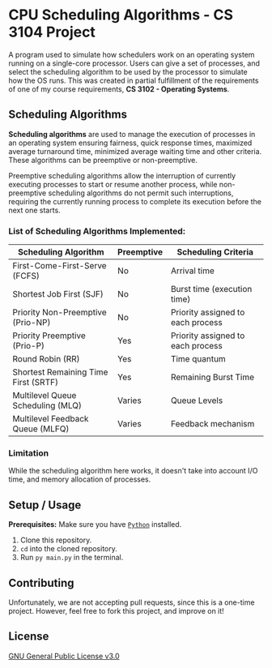 # CPU Scheduling Algorithms - CS 3104 Project

A program used to simulate how schedulers work on an operating system running on a single-core processor. Users can give a set of processes, and select the scheduling algorithm to be used by the processor to simulate how the OS runs. This was created in partial fulfillment of the requirements of one of my course requirements, **CS 3102 - Operating Systems**.

## Scheduling Algorithms

**Scheduling algorithms** are used to manage the execution of processes in an operating system ensuring fairness, quick response times, maximized average turnaround time, minimized average waiting time and other criteria. These algorithms can be preemptive or non-preemptive. 

Preemptive scheduling algorithms allow the interruption of currently executing processes to start or resume another process, while non-preemptive scheduling algorithms do not permit such interruptions, requiring the currently running process to complete its execution before the next one starts.

### List of Scheduling Algorithms Implemented:
| Scheduling Algorithm              | Preemptive | Scheduling Criteria              |
| --------------------------------- | -----------| ---------------------------------|
| First-Come-First-Serve (FCFS)      | No         | Arrival time                     |
| Shortest Job First (SJF)           | No         | Burst time (execution time)      |
| Priority Non-Preemptive (Prio-NP)  | No         | Priority assigned to each process|
| Priority Preemptive (Prio-P)       | Yes        | Priority assigned to each process|
| Round Robin (RR)                   | Yes        | Time quantum                    |
| Shortest Remaining Time First (SRTF) | Yes      | Remaining Burst Time             |
| Multilevel Queue Scheduling (MLQ) | Varies     | Queue Levels                    |
| Multilevel Feedback Queue (MLFQ)   | Varies     | Feedback mechanism              |


### Limitation
While the scheduling algorithm here works, it doesn't take into account I/O time, and memory allocation of processes.

## Setup / Usage

**Prerequisites:** Make sure you have [`Python`](https://www.python.org/downloads/) installed.
1. Clone this repository.
2. `cd` into the cloned repository.
3. Run `py main.py` in the terminal.

## Contributing

Unfortunately, we are not accepting pull requests, since this is a one-time project. However, feel free to fork this project, and improve on it!

## License

[GNU General Public License v3.0](https://github.com/LaplaceXD/CpuScheduling/blob/master/LICENSE)
